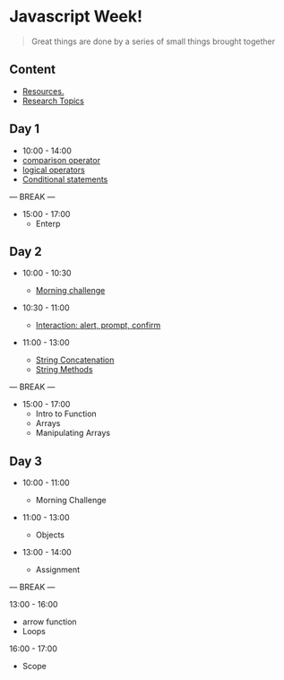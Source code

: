 
# Javascript  Week!

> Great things are done by a series of small things brought together

  

## Content

  


- [Resources.](./resources.md)
- [Research Topics](./research-topics.md)

  

  

## Day 1

  

- 10:00 - 14:00
 - [comparison  operator](./operators.md)
 - [logical operators](./operators.md)
 - [Conditional statements](./operators.md)

— BREAK —

- 15:00 - 17:00
  - Enterp



## Day 2
 
- 10:00 - 10:30
  -  [Morning challenge](./callenge.md)
 
- 10:30 - 11:00
  - [Interaction: alert, prompt, confirm](./interaction.md)

- 11:00 - 13:00
  - [String Concatenation](./concat.md)
  - [String Methods](./stringMethods.md)

— BREAK —
- 15:00 - 17:00
  - Intro to Function 
  - Arrays 
  - Manipulating Arrays

## Day 3
 
- 10:00 - 11:00
  - Morning Challenge 

- 11:00 - 13:00 
   - Objects 

- 13:00 - 14:00 
   - Assignment

— BREAK —

13:00 - 16:00 
  - arrow function 
  - Loops 

16:00 - 17:00 
   - Scope 






